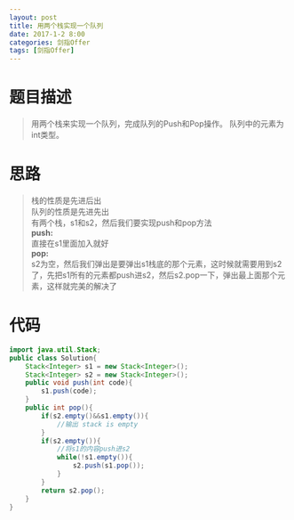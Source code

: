 ```yaml
---
layout: post
title: 用两个栈实现一个队列
date: 2017-1-2 8:00
categories: 剑指Offer
tags: [剑指Offer]
---
```

# 题目描述
> 用两个栈来实现一个队列，完成队列的Push和Pop操作。 队列中的元素为int类型。

# 思路
> 栈的性质是先进后出 <br>
> 队列的性质是先进先出<br>
> 有两个栈，s1和s2，然后我们要实现push和pop方法 <br>
> **push:**<br>
> 直接在s1里面加入就好<br>
> **pop:** <br>
> s2为空，然后我们弹出是要弹出s1栈底的那个元素，这时候就需要用到s2了，先把s1所有的元素都push进s2，然后s2.pop一下，弹出最上面那个元素，这样就完美的解决了

# 代码
```java
import java.util.Stack;
public class Solution{
	Stack<Integer> s1 = new Stack<Integer>();
	Stack<Integer> s2 = new Stack<Integer>();
	public void push(int code){
		s1.push(code);
	}
	public int pop(){
		if(s2.empty()&&s1.empty()){
			//输出 stack is empty
		}
		if(s2.empty()){
			//将s1的内容push进s2
			while(!s1.empty()){
				s2.push(s1.pop());
			}
		}
		return s2.pop();
	}
}
```